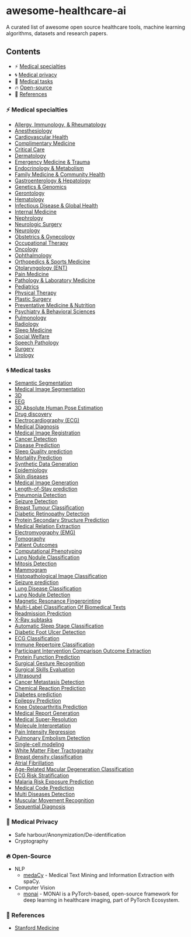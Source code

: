 # awesome-healthcare-ai
A curated list of awesome open source healthcare tools, machine learning algorithms, datasets and research papers.


## Contents

- :zap: [Medical specialties](#medical-specialties)
- :cyclone: [Medical privacy](#medical-privacy)
- :key: [Medical tasks](#medical-tasks)
- :fire: [Open-source](#open-source)
- :book: [References](#references)

### :zap: Medical specialties 
  * [Allergy, Immunology, & Rheumatology](resources/medical-specialties/allergy-immunology-rheumatology.md)
  * [Anesthesiology](resources/medical-specialties/anesthesiology.md)
  * [Cardiovascular Health](resources/medical-specialties/cardiovascular-health.md)
  * [Complimentary Medicine](resources/medical-specialties/complimentary-medicine.md)
  * [Critical Care](resources/medical-specialties/critical-care-pulmonology.md)
  * [Dermatology](resources/medical-specialties/dermatology.md)
  * [Emergency Medicine & Trauma](resources/medical-specialties/emergency-medicine.md)
  * [Endocrinology & Metabolism](resources/medical-specialties/endocrinology.md)
  * [Family Medicine & Community Health](resources/medical-specialties/family-medicine.md)
  * [Gastroenterology & Hepatology](resources/medical-specialties/gastroenterology.md)
  * [Genetics & Genomics](resources/medical-specialties/genetics-genomics.md)
  * [Gerontology](resources/medical-specialties/gerontology.md)
  * [Hematology](resources/medical-specialties/hematology.md)
  * [Infectious Disease & Global Health](resources/medical-specialties/infectious-disease.md)
  * [Internal Medicine](resources/medical-specialties/internal-medicine.md)
  * [Nephrology](resources/medical-specialties/nephrology.md)
  * [Neurologic Surgery](resources/medical-specialties/neurologic-surgery.md)
  * [Neurology](resources/medical-specialties/neurology.md)
  * [Obstetrics & Gynecology](resources/medical-specialties/obstetrics-gynecology.md)
  * [Occupational Therapy](resources/medical-specialties/occupational-therapy.md)
  * [Oncology](resources/medical-specialties/oncology.md)
  * [Ophthalmology](resources/medical-specialties/ophthalmology.md)
  * [Orthopedics & Sports Medicine](resources/medical-specialties/orthopedics.md)
  * [Otolaryngology (ENT)](resources/medical-specialties/otolaryngology.md)
  * [Pain Medicine](resources/medical-specialties/anesthesiology.md)
  * [Pathology & Laboratory Medicine](resources/medical-specialties/pathology-laboratory.md)
  * [Pediatrics](resources/medical-specialties/pediatrics.md)
  * [Physical Therapy](resources/medical-specialties/physical-therapy.md)
  * [Plastic Surgery](resources/medical-specialties/plastic-surgery.md)
  * [Preventative Medicine & Nutrition](resources/medical-specialties/preventative-medicine.md)
  * [Psychiatry & Behavioral Sciences](resources/medical-specialties/psychiatry.md)
  * [Pulmonology](resources/medical-specialties/pulmonology.md)
  * [Radiology](resources/medical-specialties/radiology.md)
  * [Sleep Medicine](resources/medical-specialties/anesthesiology.md)
  * [Social Welfare](resources/medical-specialties/social-welfare.md)
  * [Speech Pathology](resources/medical-specialties/speech-pathology.md)
  * [Surgery](resources/medical-specialties/surgery.md)
  * [Urology](resources/medical-specialties/urology.md)
  
### :cyclone: Medical tasks 
  * [Semantic Segmentation](https://paperswithcode.com/area/medical/semantic-segmentation)
  * [Medical Image Segmentation](https://paperswithcode.com/area/medical/medical-image-segmentation)
  * [3D](https://paperswithcode.com/area/medical/3d)
  * [EEG](https://paperswithcode.com/area/medical/eeg)
  * [3D Absolute Human Pose Estimation](https://paperswithcode.com/area/medical/3d-absolute-human-pose-estimation)
  * [Drug discovery](https://paperswithcode.com/area/medical/drug-discovery)
  * [Electrocardiography (ECG)](https://paperswithcode.com/area/medical/electrocardiography-ecg)
  * [Medical Diagnosis](https://paperswithcode.com/area/medical/medical-diagnosis)
  * [Medical Image Registration](https://paperswithcode.com/area/medical/medical-image-registration)
  * [Cancer Detection](https://paperswithcode.com/area/medical/cancer)
  * [Disease Prediction](https://paperswithcode.com/area/medical/disease-prediction)
  * [Sleep Quality prediction](https://paperswithcode.com/area/medical/sleep-quality-prediction)
  * [Mortality Prediction](https://paperswithcode.com/area/medical/mortality-prediction)
  * [Synthetic Data Generation](https://paperswithcode.com/area/medical/synthetic-data-generation)
  * [Epidemiology](https://paperswithcode.com/area/medical/epidemiology)
  * [Skin diseases](https://paperswithcode.com/area/medical/skin)
  * [Medical Image Generation](https://paperswithcode.com/area/medical/medical-image-generation)
  * [Length-of-Stay prediction](https://paperswithcode.com/area/medical/length-of-stay-prediction)
  * [Pneumonia Detection](https://paperswithcode.com/area/medical/pneumonia-detection)
  * [Seizure Detection](https://paperswithcode.com/area/medical/seizure-detection)
  * [Breast Tumour Classification](https://paperswithcode.com/area/medical/breast-tumour-classification)
  * [Diabetic Retinopathy Detection](https://paperswithcode.com/area/medical/diabetic-retinopathy-detection)
  * [Protein Secondary Structure Prediction](https://paperswithcode.com/area/medical/protein-secondary-structure-prediction)
  * [Medical Relation Extraction](https://paperswithcode.com/area/medical/medical-relation-extraction)
  * [Electromyography (EMG)](https://paperswithcode.com/task/electromyography-emg)
  * [Tomography](https://paperswithcode.com/task/tomography)
  * [Patient Outcomes](https://paperswithcode.com/task/patient-outcomes)
  * [Computational Phenotyping](https://paperswithcode.com/task/computational-phenotyping)
  * [Lung Nodule Classification](https://paperswithcode.com/task/lung-nodule-classification)
  * [Mitosis Detection](https://paperswithcode.com/task/mitosis-detection)
  * [Mammogram](https://paperswithcode.com/task/mammogram)
  * [Histopathological Image Classification](https://paperswithcode.com/task/histopathological-image-classification)
  * [Seizure prediction](https://paperswithcode.com/task/seizure-prediction)
  * [Lung Disease Classification](https://paperswithcode.com/task/lung-disease-classification)
  * [Lung Nodule Detection](https://paperswithcode.com/task/lung-nodule-detection)
  * [Magnetic Resonance Fingerprinting](https://paperswithcode.com/task/magnetic-resonance-fingerprinting)
  * [Multi-Label Classification Of Biomedical Texts](https://paperswithcode.com/task/multi-label-classification-of-biomedical)
  * [Readmission Prediction](https://paperswithcode.com/task/readmission-prediction)
  * [X-Ray subtasks](https://paperswithcode.com/area/medical/x-ray)
  * [Automatic Sleep Stage Classification](https://paperswithcode.com/task/automatic-sleep-stage-classification)
  * [Diabetic Foot Ulcer Detection](https://paperswithcode.com/task/diabetic-foot-ulcer-detection)
  * [ECG Classification](https://paperswithcode.com/task/photoplethysmography-ppg)
  * [Immune Repertoire Classification](https://paperswithcode.com/task/immune-repertoire-classification)
  * [Participant Intervention Comparison Outcome Extraction](https://paperswithcode.com/task/participant-intervention-comparison-outcome)
  * [Protein Function Prediction](https://paperswithcode.com/task/protein-function-prediction)
  * [Surgical Gesture Recognition](https://paperswithcode.com/task/surgical-gesture-recognition)
  * [Surgical Skills Evaluation](https://paperswithcode.com/task/surgical-skills-evaluation)
  * [Ultrasound](https://paperswithcode.com/task/ultrasound)
  * [Cancer Metastasis Detection](https://paperswithcode.com/task/cancer-metastasis-detection)
  * [Chemical Reaction Prediction](https://paperswithcode.com/task/chemical-reaction-prediction)
  * [Diabetes prediction](https://paperswithcode.com/task/diabetes-prediction)
  * [Epilepsy Prediction](https://paperswithcode.com/task/epilepsy-prediction)
  * [Knee Osteoarthritis Prediction](https://paperswithcode.com/task/knee-osteoarthritis-prediction)
  * [Medical Report Generation](https://paperswithcode.com/task/medical-report-generation)
  * [Medical Super-Resolution](https://paperswithcode.com/task/medical-super-resolution)
  * [Molecule Interpretation](https://paperswithcode.com/task/molecule-interpretation)
  * [Pain Intensity Regression](https://paperswithcode.com/task/pain-intensity-regression)
  * [Pulmonary Embolism Detection](https://paperswithcode.com/task/pulmonary-embolism-detection)
  * [Single-cell modeling](https://paperswithcode.com/task/single-cell-modeling)
  * [White Matter Fiber Tractography](https://paperswithcode.com/task/white-matter-fiber-tractography)
  * [Breast density classification](https://paperswithcode.com/task/breast-density-classification)
  * [Atrial Fibrillation](https://paperswithcode.com/task/atrial-fibrillation)
  * [Age-Related Macular Degeneration Classification](https://paperswithcode.com/task/classification-of-age-related-macular)
  * [ECG Risk Stratification](https://paperswithcode.com/task/ecg-risk-stratification)
  * [Malaria Risk Exposure Prediction](https://paperswithcode.com/task/malaria-risk-exposure-prediction)
  * [Medical Code Prediction](https://paperswithcode.com/task/medical-code-prediction)
  * [Multi Diseases Detection](https://paperswithcode.com/task/multi-diseases-detection)
  * [Muscular Movement Recognition](https://paperswithcode.com/task/muscular-movement-recognition)
  * [Sequential Diagnosis](https://paperswithcode.com/task/sequential-diagnosis)

### :key: Medical Privacy 
  * Safe harbour/Anonymization/De-identification
  * Cryptography
  
### :fire: Open-Source 
  * NLP
    - [medaCy](https://github.com/NLPatVCU/medaCy) - Medical Text Mining and Information Extraction with spaCy.
  * Computer Vision
    - [monai](https://github.com/Project-MONAI/MONAI) - MONAI is a PyTorch-based, open-source framework for deep learning in healthcare imaging, part of PyTorch Ecosystem.
    
### :book: References 
  * [Stanford Medicine](https://stanford.cloud-cme.com/default.aspx)
